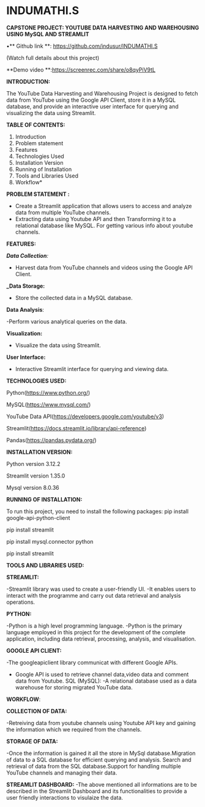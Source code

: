 # INDUMATHI.S

**CAPSTONE PROJECT: YOUTUBE DATA HARVESTING AND WAREHOUSING USING MySQL AND STREAMLIT**

•** Github link **: https://github.com/indusur/INDUMATHI.S
 
 (Watch full details about this project)
 
 **Demo video **:https://screenrec.com/share/o8qyPiV9tL
  
**INTRODUCTION:**

The YouTube Data Harvesting and Warehousing Project is designed to fetch data from YouTube using the Google API Client, store it in a MySQL database, and provide an interactive user interface for querying and visualizing the data using Streamlit.

**TABLE OF CONTENTS:**
1. Introduction
2. Problem statement
3. Features
4. Technologies Used
5. Installation Version
6. Running of Installation
7. Tools and Libraries Used
8. Workflow*

**PROBLEM STATEMENT :**
 - Create a Streamlit application that allows users to access and analyze data from multiple YouTube channels. 
 - Extracting data using Youtube API and then Transforming it to a relational database like MySQL. For getting various info about youtube channels.

 **FEATURES:**
 
_**Data Collection**:_
  - Harvest data from YouTube channels and videos using the Google API Client.

**_Data Storage:**
  - Store the collected data in a MySQL database.

**Data Analysis**:

  -Perform various analytical queries on the data.

**Visualization:**
 - Visualize the data using Streamlit.

**User Interface:**
-  Interactive Streamlit interface for querying and viewing data.

**TECHNOLOGIES USED:**

Python(https://www.python.org/)

MySQL(https://www.mysql.com/)

YouTube Data API(https://developers.google.com/youtube/v3)

Streamlit(https://docs.streamlit.io/library/api-reference)

Pandas(https://pandas.pydata.org/)

**INSTALLATION VERSION:**

Python version 3.12.2

Streamlit  version 1.35.0
 	
Mysql version 8.0.36

**RUNNING OF INSTALLATION:**

To run this project, you need to install the following packages:
pip install google-api-python-client

pip install streamlit

pip install mysql.connector python

pip install streamlit

**TOOLS AND LIBRARIES USED:**

**STREAMLIT:**

-Streamlit library was used to create a user-friendly UI.
-It enables users to interact with the programme and carry out data retrieval and analysis operations.

**PYTHON:**

-Python is a high level programming language.
-Python is the primary language employed in this project for the development of the complete application, including data retrieval, processing, analysis, and visualisation.

**GOOGLE API CLIENT:**

-The googleapiclient library communicat with different Google APIs.
- Google API is used to retrieve channel data,video data and  comment data from Youtube.
 SQL (MySQL): 
-A relational database used as a data warehouse for storing migrated YouTube data.

**WORKFLOW**:

**COLLECTION OF DATA:**

  -Retreiving data from youtube channels using Youtube API key and gaining the information which we required from the channels.

**STORAGE OF DATA:**

   -Once the information is gained it all the store in MySql database.Migration of data  to a SQL database for efficient querying and analysis.
    Search and retrieval of data from the SQL database.Support for handling multiple YouTube channels and managing their data.

**STREAMLIT DASHBOARD:**
   -The above mentioned all informations are to be described in the Streamlit Dashboard and its functionalities to provide a user friendly interactions to visulaize the data.

    

